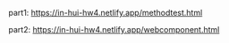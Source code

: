 part1: https://in-hui-hw4.netlify.app/methodtest.html

part2: https://in-hui-hw4.netlify.app/webcomponent.html
